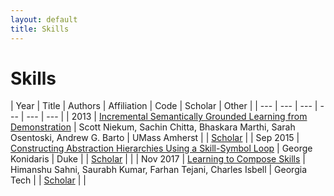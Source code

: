 ```yaml
---
layout: default
title: Skills
---
```


# Skills

| Year | Title | Authors | Affiliation | Code | Scholar | Other |
| --- | --- | --- | --- | --- | --- |
| 2013 | [Incremental Semantically Grounded Learning from Demonstration](http://www.roboticsproceedings.org/rss09/p48.pdf) | Scott Niekum, Sachin Chitta, Bhaskara Marthi, Sarah Osentoski, Andrew G. Barto | UMass Amherst | | [Scholar](https://www.semanticscholar.org/paper/Incremental-Semantically-Grounded-Learning-from-De-Niekum-Chitta/7510be889dd478a53153d73cfdfec6d9d993d763) |
| Sep 2015 | [Constructing Abstraction Hierarchies Using a Skill-Symbol Loop](https://arxiv.org/pdf/1509.07582.pdf) | George Konidaris | Duke | | [Scholar](https://www.semanticscholar.org/paper/Constructing-Abstraction-Hierarchies-Using-a-Skill-Konidaris/37aa8184c0c7445d88a3c6d152e13181f0fd0a7a) | |
| Nov 2017 | [Learning to Compose Skills](https://arxiv.org/pdf/1711.11289.pdf "We present a differentiable framework capable of learning a wide variety of compositions of simple policies that we call skills. By recursively composing skills with themselves, we can create hierarchies that display complex behavior. Skill networks are trained to generate skill-state embeddings that are provided as inputs to a trainable composition function, which in turn outputs a policy for the overall task. Our experiments on an environment consisting of multiple collect and evade tasks show that this architecture is able to quickly build complex skills from simpler ones. Furthermore, the learned composition function displays some transfer to unseen combinations of skills, allowing for zero-shot generalizations.") | Himanshu Sahni, Saurabh Kumar, Farhan Tejani, Charles Isbell | Georgia Tech | | [Scholar](https://www.semanticscholar.org/paper/Learning-to-Compose-Skills-Sahni-Kumar/faa33ea8769fcb5e660bf61672f965667c7cd283) | |
